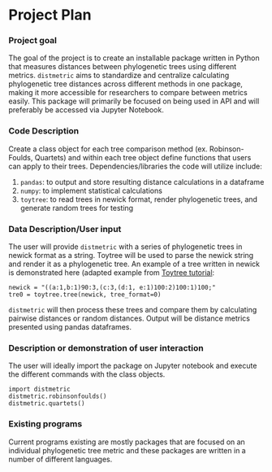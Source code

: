 # Project Plan

### Project goal
The goal of the project is to create an installable package written in Python that measures distances between phylogenetic trees using different metrics. `distmetric` aims to standardize and centralize calculating phylogenetic tree distances across different methods in one package, making it more accessible for researchers to compare between metrics easily. This package will primarily be focused on being used in API and will preferably be accessed via Jupyter Notebook.

### Code Description
Create a class object for each tree comparison method (ex. Robinson-Foulds, Quartets) and within each tree object define functions that users can apply to their trees.
Dependencies/libraries the code will utilize include:
1. `pandas`: to output and store resulting distance calculations in a dataframe
2. `numpy`: to implement statistical calculations
3. `toytree`: to read trees in newick format, render phylogenetic trees, and generate random trees for testing

### Data Description/User input
The user will provide `distmetric` with a series of phylogenetic trees in newick format as a string. Toytree will be used to parse the newick string and render it as a phylogenetic tree. An example of a tree written in newick is demonstrated here (adapted example from [Toytree tutorial](https://toytree.readthedocs.io/en/latest/4-tutorial.html#Parsing-Newick/Nexus-data):
```
newick = "((a:1,b:1)90:3,(c:3,(d:1, e:1)100:2)100:1)100;"
tre0 = toytree.tree(newick, tree_format=0)
```
`distmetric` will then process these trees and compare them by calculating pairwise distances or random distances.
Output will be distance metrics presented using pandas dataframes.

### Description or demonstration of user interaction
The user will ideally import the package on Jupyter notebook and execute the different commands with the class objects.
```
import distmetric
distmetric.robinsonfoulds()
distmetric.quartets()
```

### Existing programs
Current programs existing are mostly packages that are focused on an individual phylogenetic tree metric and these packages are written in a number of different languages. 
